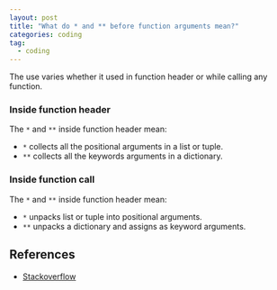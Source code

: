 ```yaml
---
layout: post
title: "What do * and ** before function arguments mean?"
categories: coding
tag: 
  - coding
---
```


The use varies whether it used in function header or while calling any function.

### Inside function header

The `*` and `**` inside function header mean:

- `*` collects all the positional arguments in a list or tuple.
- `**` collects all the keywords arguments in a dictionary.

### Inside function call

The `*` and `**` inside function header mean:

- `*` unpacks list or tuple into positional arguments.
- `**` unpacks a dictionary and assigns as keyword arguments.

## References

* [Stackoverflow](https://stackoverflow.com/a/11315061)
